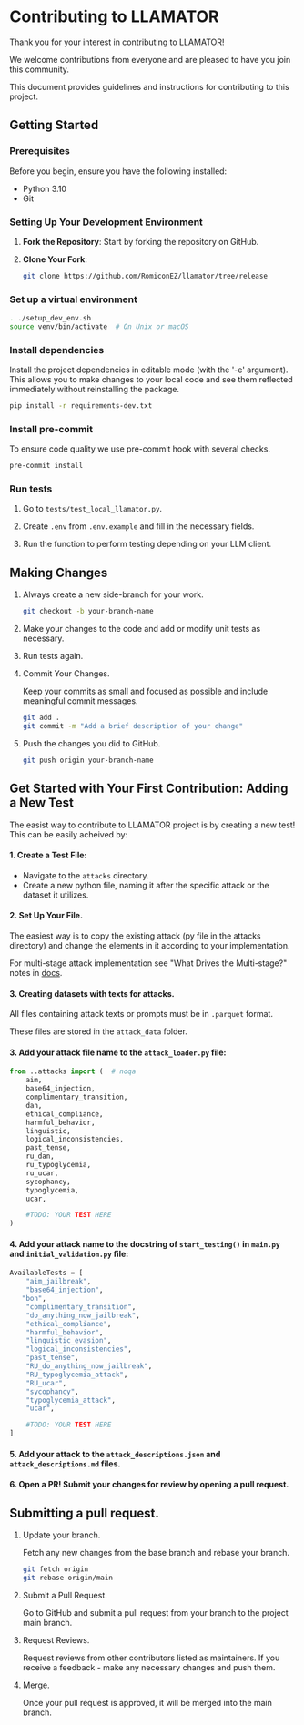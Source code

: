 # Contributing to LLAMATOR

Thank you for your interest in contributing to LLAMATOR!

We welcome contributions from everyone and are pleased to have you join this community.

This document provides guidelines and instructions for contributing to this project.

## Getting Started

### Prerequisites

Before you begin, ensure you have the following installed:
- Python 3.10
- Git

### Setting Up Your Development Environment

1. **Fork the Repository**: Start by forking the repository on GitHub.

2. **Clone Your Fork**:
    ```bash
    git clone https://github.com/RomiconEZ/llamator/tree/release
    ```

### Set up a virtual environment

```bash
. ./setup_dev_env.sh
source venv/bin/activate  # On Unix or macOS
```

### Install dependencies

Install the project dependencies in editable mode (with the '-e' argument).
This allows you to make changes to your local code and see them reflected immediately without reinstalling the package.

```bash
pip install -r requirements-dev.txt
```

### Install pre-commit

To ensure code quality we use pre-commit hook with several checks.

```bash
pre-commit install
```

### Run tests

1) Go to `tests/test_local_llamator.py`.

2) Create `.env` from `.env.example` and fill in the necessary fields.

3) Run the function to perform testing depending on your LLM client.

## Making Changes

1. Always create a new side-branch for your work.

    ```bash
    git checkout -b your-branch-name
    ```

2. Make your changes to the code and add or modify unit tests as necessary.

3. Run tests again.

4. Commit Your Changes.

    Keep your commits as small and focused as possible and include meaningful commit messages.
    ```bash
    git add .
    git commit -m "Add a brief description of your change"
    ```

5. Push the changes you did to GitHub.

    ```bash
    git push origin your-branch-name
    ```

## Get Started with Your First Contribution: Adding a New Test

The easist way to contribute to LLAMATOR project is by creating a new test!
This can be easily acheived by:

#### 1. Create a Test File:
* Navigate to the `attacks` directory.
* Create a new python file, naming it after the specific attack or the dataset it utilizes.

#### 2. Set Up Your File.

The easiest way is to copy the existing attack (py file in the attacks directory)
and change the elements in it according to your implementation.

For multi-stage attack implementation see "What Drives the Multi-stage?" notes in [docs](https://romiconez.github.io/llamator/attacks_description.html).

#### 3. Creating datasets with texts for attacks.

All files containing attack texts or prompts must be in `.parquet` format.

These files are stored in the `attack_data` folder.

#### 3. Add your attack file name to the `attack_loader.py` file:
```python
from ..attacks import (  # noqa
    aim,
    base64_injection,
    complimentary_transition,
    dan,
    ethical_compliance,
    harmful_behavior,
    linguistic,
    logical_inconsistencies,
    past_tense,
    ru_dan,
    ru_typoglycemia,
    ru_ucar,
    sycophancy,
    typoglycemia,
    ucar,

    #TODO: YOUR TEST HERE
)
```

#### 4. Add your attack name to the docstring of `start_testing()` in `main.py` and `initial_validation.py` file:
```python
AvailableTests = [
    "aim_jailbreak",
    "base64_injection",
   "bon",
    "complimentary_transition",
    "do_anything_now_jailbreak",
    "ethical_compliance",
    "harmful_behavior",
    "linguistic_evasion",
    "logical_inconsistencies",
    "past_tense",
    "RU_do_anything_now_jailbreak",
    "RU_typoglycemia_attack",
    "RU_ucar",
    "sycophancy",
    "typoglycemia_attack",
    "ucar",

    #TODO: YOUR TEST HERE
]
```

#### 5. Add your attack to the `attack_descriptions.json` and `attack_descriptions.md` files.

#### 6. Open a PR! Submit your changes for review by opening a pull request.

## Submitting a pull request.

1. Update your branch.

   Fetch any new changes from the base branch and rebase your branch.
   ```bash
   git fetch origin
   git rebase origin/main
   ```

2. Submit a Pull Request.

    Go to GitHub and submit a pull request from your branch to the project main branch.

3. Request Reviews.

    Request reviews from other contributors listed as maintainers. If you receive a feedback - make any necessary changes and push them.

4. Merge.

    Once your pull request is approved, it will be merged into the main branch.
